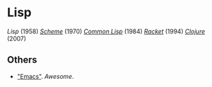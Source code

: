 # Lisp

*Lisp* (1958)
[*Scheme*](http://scheme-reports.org/) (1970)
[*Common Lisp*](https://common-lisp.net/) (1984)
[*Racket*](https://racket-lang.org/) (1994)
[*Clojure*](https://clojure.org/) (2007)

## Others

+ ["Emacs"](http://github.com/emacs-tw/awesome-emacs). *Awesome*.
